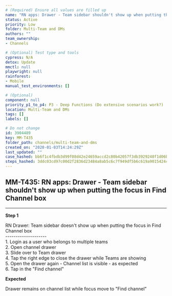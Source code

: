 ```yaml
---
# (Required) Ensure all values are filled up
name: "RN apps: Drawer - Team sidebar shouldn't show up when putting the focus in Find Channel box"
status: Active
priority: Low
folder: Multi-Team and DMs
authors: ""
team_ownership: 
- Channels

# (Optional) Test type and tools
cypress: N/A
detox: Update
mmctl: null
playwright: null
rainforest: 
- Mobile
manual_test_environments: []

# (Optional)
component: null
priority_p1_to_p4: P3 - Deep Functions (Do extensive scenarios work?)
location: Multi-Team and DMs
tags: []
labels: []

# Do not change
id: 3904489
key: MM-T435
folder_path: channels/multi-team-and-dms
created_on: "2020-01-03T14:24:29Z"
last_updated: ""
case_hashed: bb6f1c4fbdb3d99f08d42e24659accd2c80b42057f3db3929248f1d06ba1697ebf17b698bdefb27b3371858d18ecbed7
steps_hashed: 3ddc03cd97c00d2f2836d23484a8ab5c6c7f949df5b6c619a9015424c6d844d883494f9fa1b4edeaa4a4ac009b17c836
---
```


## MM-T435: RN apps: Drawer - Team sidebar shouldn't show up when putting the focus in Find Channel box

---

**Step 1**

RN Drawer: Team sidebar doesn't show up when putting the focus in Find Channel box\
\--------------------\
1\. Login as a user who belongs to multiple teams\
2\. Open channel drawer\
3\. Slide over to Team drawer\
4\. Tap the right edge to close the drawer while Teams are showing\
5\. Open the drawer again - Channel list is visible - as expected\
6\. Tap in the "Find channel"

**Expected**

Drawer remains on channel list while focus move to "Find channel"
